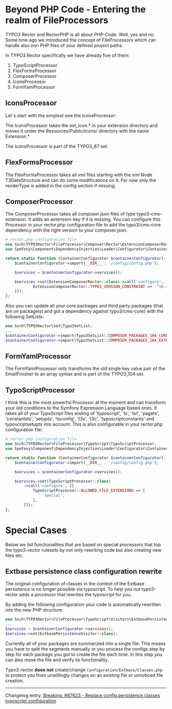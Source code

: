 # Beyond PHP Code - Entering the realm of FileProcessors

TYPO3 Rector and RectorPHP is all about PHP-Code. Well, yes and no.
Some time ago we introduced the concept of FileProcessors which can handle also non PHP files of your defined project paths.

In TYPO3 Rector specifically we have already five of them:

1. TypoScriptProcessor
1. FlexFormsProcessor
1. ComposerProcessor
1. IconsProcessor
1. FormYamlProcessor

## IconsProcessor
Let´s start with the simplest one the IconsProcessor:

The IconsProcessor takes the ext_icon.* in your extension directory and moves it under the Resources/Public/Icons/ directory with the name Extension.*

The IconsProcessor is part of the TYPO3_87 set.

## FlexFormsProcessor
The FlexFormsProcessor takes all xml files starting with the xml Node T3DataStructure and can do some modifications on it.
For now only the renderType is added in the config section if missing.

## ComposerProcessor
The ComposerProcessor takes all composer.json files of type typo3-cms-extension.
It adds an extension-key if it is missing. You can configure this Processor in your rector.php configuration file to add the typo3/cms-core dependency with the right version to your composer.json:

```php
# rector.php configuration file
use Ssch\TYPO3Rector\FileProcessor\Composer\Rector\ExtensionComposerRector;
use Symfony\Component\DependencyInjection\Loader\Configurator\ContainerConfigurator;

return static function (ContainerConfigurator $containerConfigurator): void {
    $containerConfigurator->import(__DIR__ . '/config/config.php');

    $services = $containerConfigurator->services();

    $services->set(ExtensionComposerRector::class)->call('configure', [[
            ExtensionComposerRector::TYPO3_VERSION_CONSTRAINT => '^10.4'
    ]]);
};
```

Also you can update all your core packages and third party packages (that are on packageist and got a dependency against typo3/cms-core) with the following SetLists:
```php
use Ssch\TYPO3Rector\Set\Typo3SetList;
...
$containerConfigurator->import(Typo3SetList::COMPOSER_PACKAGES_104_CORE);
$containerConfigurator->import(Typo3SetList::COMPOSER_PACKAGES_104_EXTENSIONS);
```

## FormYamlProcessor
The FormYamlProcessor only transforms the old single key value pair of the EmailFinisher to an array syntax and is part of the TYPO3_104 set.

## TypoScriptProcessor
I think this is the most powerful Processor at the moment and can transform your old conditions to the Symfony Expression Language based ones.
It takes all of your TypoScript files ending of 'typoscript', 'ts', 'txt', 'pagets', 'constantsts', 'setupts', 'tsconfig', 't3s', 't3c', 'typoscriptconstants' and typoscriptsetupts into account.
This is also configurable in your rector.php configuration file:

```php
# rector.php configuration file
use Ssch\TYPO3Rector\FileProcessor\TypoScript\TypoScriptProcessor;
use Symfony\Component\DependencyInjection\Loader\Configurator\ContainerConfigurator;

return static function (ContainerConfigurator $containerConfigurator): void {
    $containerConfigurator->import(__DIR__ . '/config/config.php');

    $services = $containerConfigurator->services();

    $services->set(TypoScriptProcessor::class)
        ->call('configure', [[
            TypoScriptProcessor::ALLOWED_FILE_EXTENSIONS => [
                'special',
            ],
        ]]);
};
```
# Special Cases

Below we list functionalities that are based on special processors that top the typo3-rector rulesets by not only rewriting code but also creating new files etc.


## Extbase persistence class configuration rewrite

The original configuration of classes in the context of the Extbase persistence is no longer possible via typoscript.
To help you out typo3-rector adds a processor that rewrites the typoscript for you.

By adding the following configuration your code is automatically rewritten into the new PHP structure:

```php
use Ssch\TYPO3Rector\FileProcessor\TypoScript\Visitors\ExtbasePersistenceVisitor;
...
$services = $containerConfigurator->services();
$services->set(ExtbasePersistenceVisitor::class);
```

Currently all of your packages are summarized into a single file.
This means you have to split the segments manually or you process the configs step by step for each package you got to create the file each time.
In this step you can also move the file and verify its functionality.

Typo3-rector **does not** create/change `Configuration/Extbase/Classes.php` to protect you from unwillingly changes on an existing file or unnoticed file creation.

---
Changelog entry: [Breaking: #87623 - Replace config.persistence.classes typoscript configuration](https://docs.typo3.org/c/typo3/cms-core/master/en-us/Changelog/10.0/Breaking-87623-ReplaceConfigpersistenceclassesTyposcriptConfiguration.html)
